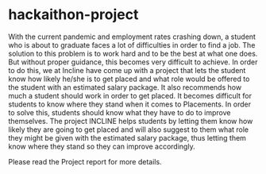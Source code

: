 # hackaithon-project
With the current pandemic and employment rates crashing down, a student who is about to graduate faces a lot of difficulties in order to find a job. The solution to this problem is to work hard and to be the best at what one does. But without proper guidance, this becomes very difficult to achieve.
In order to do this, we at Incline have come up with a project that lets the student know how likely he/she is to get placed and what role would be offered to the student with an estimated salary package. It also recommends how much a student should work in order to get placed.
It becomes difficult for students to know where they stand when it comes to Placements. In order to solve this, students should know what they have to do to improve themselves. The project INCLINE helps students by letting them know how likely they are going to get placed and will also suggest to them what role they might be given with the estimated salary package, thus letting them know where they stand so they can improve accordingly.

Please read the Project report for more details.

